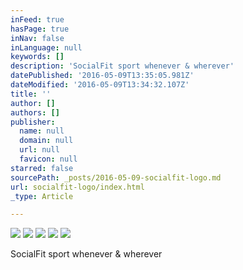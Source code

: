 ```yaml
---
inFeed: true
hasPage: true
inNav: false
inLanguage: null
keywords: []
description: 'SocialFit sport whenever & wherever'
datePublished: '2016-05-09T13:35:05.981Z'
dateModified: '2016-05-09T13:34:32.107Z'
title: ''
author: []
authors: []
publisher:
  name: null
  domain: null
  url: null
  favicon: null
starred: false
sourcePath: _posts/2016-05-09-socialfit-logo.md
url: socialfit-logo/index.html
_type: Article

---
```

![](https://the-grid-user-content.s3-us-west-2.amazonaws.com/21f07fda-0889-44c7-9689-d008af0d88df.png)
![](https://the-grid-user-content.s3-us-west-2.amazonaws.com/d2e83ef3-6f31-4ee8-8a32-ac37da379e80.png)
![](https://the-grid-user-content.s3-us-west-2.amazonaws.com/ea666560-54ed-4ee5-b4ae-f5085566c901.jpg)
![](https://the-grid-user-content.s3-us-west-2.amazonaws.com/f6dd1a9a-7de2-457d-aed3-962a34a05b2d.jpg)
![](https://the-grid-user-content.s3-us-west-2.amazonaws.com/62306995-eb3d-468c-a664-3d697e17a3cf.jpg)

SocialFit sport whenever & wherever
